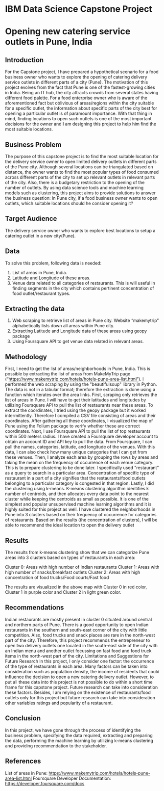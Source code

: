 # IBM Data Science Capstone Project
# Opening new catering service outlets in Pune, India

## Introduction

For the Capstone project, I have prepared a hypothetical scenario for a food business owner who wants to explore the opening of catering delivery service outlets
in different parts of a city (Pune). The motivation of this project evolves from the fact that Pune is one of the fastest-growing cities in India. Being an
IT hub, the city attracts crowds from several states having different food palette. For a food enterprise owner who is aware of the aforementioned fact but 
oblivious of areas/regions within the city suitable for a specific outlet, the information about specific parts of the city best for opening a particular outlet
is of paramount importance. With that thing in mind, finding locations to open such outlets is one of the most important decisions for the owner and 
I am designing this project to help him find the most suitable locations.

## Business Problem

The purpose of this capstone project is to find the most suitable location for the delivery service owner to open limited delivery outlets in different parts of
the Pune city. Although several locations can be triangulated based on distance, the owner wants to find the most popular types of food consumed across different
parts of the city to set up relevant outlets in relevant parts of the city. Also, there is a budgetary restriction to the opening of the number of outlets.
By using data science tools and machine learning models such as clustering, this project aims to provide solutions to answer the business question: In Pune city,
if a food business owner wants to open outlets, which suitable locations should he consider opening it?

## Target Audience

The delivery service owner who wants to explore best locations to setup a catering outlet in a new city(Pune).

## Data

To solve this problem, following data is needed:
1) List of areas in Pune, India.
2) Latitude and Longitude of these areas.
3) Venue data related to all categories of restaurants. This is will useful in finding segments in the city which contains pertinent concentration of food 
   outlet/restaurant types.
   
## Extracting the data

1) Web scraping to retrieve list of areas in Pune city. Website “makemytrip” alphabetically lists down all areas within Pune city.
2) Extracting Latitude and Longitude data of these areas using geopy package
3) Using Foursquare API to get venue data related in relevant areas.

## Methodology

First, I need to get the list of areas/neighborhoods in Pune, India. This is possible by extracting the list of areas from MakeMyTrip page 
(“https://www.makemytrip.com/hotels/hotels-pune-area-list.html”). I performed the web scraping by using the "beautifulsoup" library in Python.
The data is not in a tabular format; therefore the extraction is done using a function which iterates over the area links.
First, scraping only retrieves the list of areas in Pune. I will have to get their latitudes and longitudes by utilizing Foursquare API to pull the list
of restaurants near these areas. To extract the coordinates, I tried using the geopy package but it worked intermittently. Therefore I compiled a CSV file
consisting of areas and their coordinates. After gathering all these coordinates, I visualized the map of Pune using the Folium package to verify whether 
these are correct coordinates.
Next, I use Foursquare API to pull the list of top restaurants within 500 meters radius. I have created a Foursquare developer account to obtain an account ID and
API key to pull the data. From Foursquare, I can pull the names, categories, latitude, and longitude of the venues. With this data, I can also check how many 
unique categories that I can get from these venues. Then, I analyze each area by grouping the rows by areas and taking the mean on the frequency of occurrence of
each venue category. This is to prepare clustering to be done later. I specifically used "restaurant" as a query to search in a particular area. Concentration of
specific type of restaurant in a part of a city signifies that the restaurants/food outlets belonging to a particular category is congested in that region.
Lastly, I did the clustering using k-means. K-means clustering algorithm identifies k number of centroids, and then allocates every data point to the nearest 
cluster while keeping the centroids as small as possible. It is one of the simplest and popular unsupervised machine learning algorithms and it is highly suited
for this project as well. I have clustered the neighborhoods in Pune into 3 clusters based on their frequency of occurrence for categories of restaurants. Based
on the results (the concentration of clusters), I will be able to recommend the ideal location to open the delivery outlet

## Results

The results from k-means clustering show that we can categorize Pune areas into 3 clusters based on types of restaurants in each area:

Cluster 0: Areas with high number of Indian restaurants
Cluster 1: Areas with high number of snacks/breakfast outlets
Cluster 2: Areas with high concentration of food trucks/Food courts/Fast food

The results are visualized in the above map with Cluster 0 in red color, Cluster 1 in purple color and Cluster 2 in light green color.

## Recommendations

Indian restaurants are mostly present in cluster 0 situated around central and northern parts of Pune. There is a good opportunity to open Indian restaurants in the southern and south-east corner of the city with little competition. Also, food trucks and snack places are rare in the north-west part of the city. Therefore, this project recommends the entrepreneur to open two delivery outlets one located in the south-east side of the city with an Indian menu and another outlet focussing on fast food and food truck items in the north-west part of the city.
Limitations and Suggestions for Future Research
In this project, I only consider one factor: the occurrence of the type of restaurants in each area. Many factors can be taken into consideration such as population density, the income of residents that could influence the decision to open a new catering delivery outlet. However, to put all these data into this project is not possible to do within a short time frame for this capstone project. Future research can take into consideration these factors. Besides, I am relying on the existence of restaurants/food outlets only for this project but future research can take into consideration other variables ratings and popularity of a restaurant.

## Conclusion

In this project, we have gone through the process of identifying the business problem, specifying the data required, extracting and preparing the data, performing the machine learning by utilizing k-means clustering and providing recommendation to the stakeholder.

## References

List of areas in Pune: https://www.makemytrip.com/hotels/hotels-pune-area-list.html
Foursquare Developer Documentation: https://developer.foursquare.com/docs
